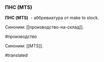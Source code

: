 ### ПНС (MTS)

**ПНС (MTS)**  - аббревиатура от make to stock.

Синоним: [[производство-на-склад]].

#производство

Синоним: [[MTS]].

#translated
